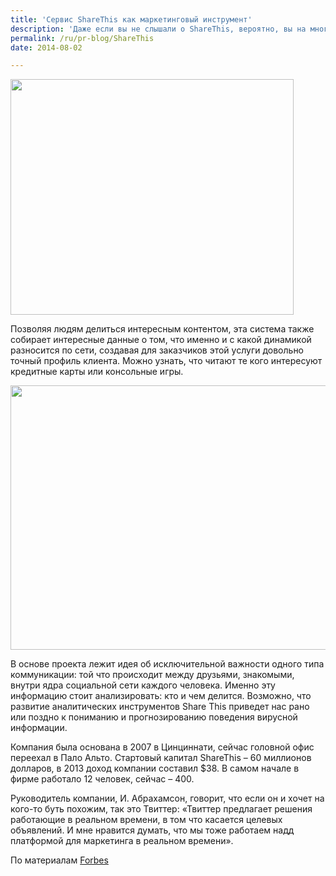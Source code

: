 ```yaml
---
title: 'Сервис ShareThis как маркетинговый инструмент'
description: 'Даже если вы не слышали о ShareThis, вероятно, вы на многих сайтах замечали кнопку или виджет, который предлагает поделиться новостью или статьей в социальных сетях.'
permalink: /ru/pr-blog/ShareThis
date: 2014-08-02

---
```


<img src="{{ site.assets }}/upload/2338897064_ccc83def50_o.png" alt="" class="post__img" width="453" height="377">

Позволяя людям делиться интересным контентом, эта система также собирает интересные данные о том, что именно и с какой  динамикой разносится по сети, создавая для заказчиков этой услуги довольно точный профиль клиента. Можно узнать, что читают те кого интересуют кредитные карты или консольные игры.

<img src="{{ site.assets }}/upload/3393056592_b61095a245_z.jpg" alt="" class="post__img" width="580" height="423">

В основе проекта лежит идея об исключительной важности одного типа коммуникации: той что происходит между друзьями, знакомыми, внутри ядра социальной сети каждого человека.  Именно эту информацию стоит анализировать: кто и чем делится. Возможно, что развитие аналитических инструментов Share This приведет нас рано или поздно к пониманию и прогнозированию поведения вирусной информации.

Компания была основана в 2007 в Цинциннати, сейчас головной офис переехал в Пало Альто. Стартовый капитал ShareThis – 60 миллионов долларов, в 2013 доход компании составил  $38. В самом начале в фирме работало 12 человек, сейчас – 400.

Руководитель компании, И. Абрахамсон, говорит, что если он и хочет на кого-то буть похожим, так это Твиттер: «Твиттер предлагает решения работающие в реальном времени, в том что касается целевых объявлений. И мне нравится думать, что мы тоже работаем надд платформой для маркетинга в реальном времени».

По материалам <a href="https://www.forbes.com/sites/brucerogers/2014/08/01/learning-about-consumers-by-what-they-share-online/">Forbes</a>

